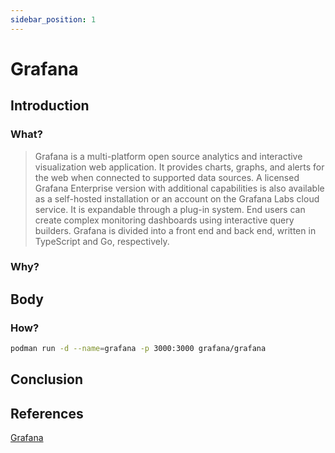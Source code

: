 ```yaml
---
sidebar_position: 1
---
```


# Grafana

## Introduction

### What?

> Grafana is a multi-platform open source analytics and interactive visualization web application. It provides charts, graphs, and alerts for the web when connected to supported data sources. A licensed Grafana Enterprise version with additional capabilities is also available as a self-hosted installation or an account on the Grafana Labs cloud service. It is expandable through a plug-in system. End users can create complex monitoring dashboards using interactive query builders. Grafana is divided into a front end and back end, written in TypeScript and Go, respectively.

### Why?

## Body

### How?
``` bash
podman run -d --name=grafana -p 3000:3000 grafana/grafana
```

## Conclusion

## References

[Grafana](https://en.wikipedia.org/wiki/Grafana)